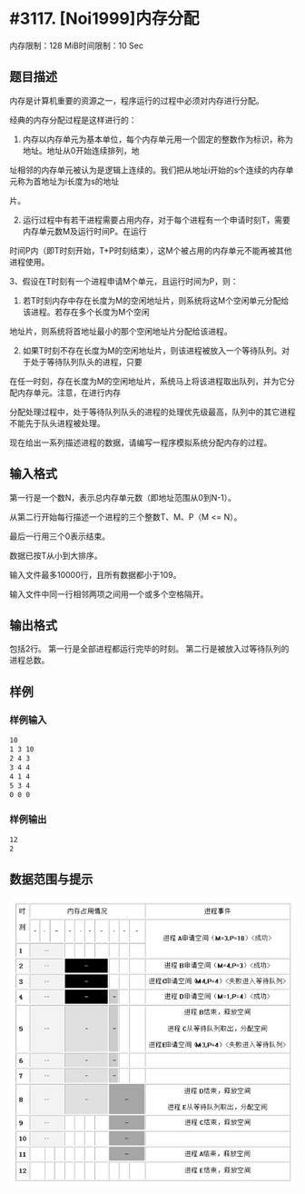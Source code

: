 # #3117. [Noi1999]内存分配

内存限制：128 MiB时间限制：10 Sec

## 题目描述

内存是计算机重要的资源之一，程序运行的过程中必须对内存进行分配。 

经典的内存分配过程是这样进行的： 

1. 内存以内存单元为基本单位，每个内存单元用一个固定的整数作为标识，称为地址。地址从0开始连续排列，地

址相邻的内存单元被认为是逻辑上连续的。我们把从地址i开始的s个连续的内存单元称为首地址为i长度为s的地址

片。 

2. 运行过程中有若干进程需要占用内存，对于每个进程有一个申请时刻T，需要内存单元数M及运行时间P。在运行

时间P内（即T时刻开始，T+P时刻结束），这M个被占用的内存单元不能再被其他进程使用。 

3、假设在T时刻有一个进程申请M个单元，且运行时间为P，则： 

1. 若T时刻内存中存在长度为M的空闲地址片，则系统将这M个空闲单元分配给该进程。若存在多个长度为M个空闲

地址片，则系统将首地址最小的那个空闲地址片分配给该进程。

2. 如果T时刻不存在长度为M的空闲地址片，则该进程被放入一个等待队列。对于处于等待队列队头的进程，只要

在任一时刻，存在长度为M的空闲地址片，系统马上将该进程取出队列，并为它分配内存单元。注意，在进行内存

分配处理过程中，处于等待队列队头的进程的处理优先级最高，队列中的其它进程不能先于队头进程被处理。 

现在给出一系列描述进程的数据，请编写一程序模拟系统分配内存的过程。 

## 输入格式

第一行是一个数N，表示总内存单元数（即地址范围从0到N-1）。

从第二行开始每行描述一个进程的三个整数T、M、P（M <= N）。

最后一行用三个0表示结束。 

数据已按T从小到大排序。 

输入文件最多10000行，且所有数据都小于109。 

输入文件中同一行相邻两项之间用一个或多个空格隔开。

## 输出格式

包括2行。 
第一行是全部进程都运行完毕的时刻。 
第二行是被放入过等待队列的进程总数。

## 样例

### 样例输入

    
    10
    1 3 10
    2 4 3
    3 4 4
    4 1 4
    5 3 4
    0 0 0
    

### 样例输出

    
    12
    2
    

## 数据范围与提示

 ![](upload/201803/vv1.jpg)
